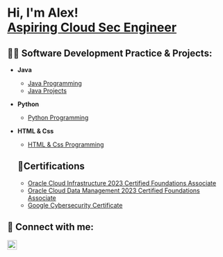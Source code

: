 <h1>Hi, I'm Alex! <br/> <a href="https://www.linkedin.com/in/alexhenry5">Aspiring Cloud Sec Engineer</a></h1>

<h2>👨‍💻 Software Development Practice & Projects:</h2>

- <b>Java</b>
  - [Java Programming](https://github.com/HenryA23/JavaProgramming/tree/master/src/Programing/refrences)
  -  [Java Projects](https://github.com/HenryA23/JavaProgramming/tree/master/src/projects/beginner)

 - <b>Python</b>
   - [Python Programming](https://https://github.com/HenryA23/PythonProgramming/tree/master/PythonProgramming)

 - <b>HTML & Css</b>
    - [HTML & Css Programming](http://https://github.com/HenryA23/Html_Css_Javascript/tree/master/CSS%20References)  

    <h2> 📝Certifications</h2>
    
    - [Oracle Cloud Infrastructure 2023 Certified Foundations Associate](https://catalog-education.oracle.com/pls/certview/sharebadge?id=776BEFD3ED765989EEBF9098AB2A1C70F7A9158EA1B1B40CB7DC106EEC2B8E4D)
    - [Oracle Cloud Data Management 2023 Certified Foundations Associate](https://catalog-education.oracle.com/pls/certview/sharebadge?id=F4159FBD1954C3889EEAF4B3FE801052DC973D9FCC05F495DD13A063BBC73905)
    - [Google Cybersecurity Certificate](https://www.credly.com/badges/2bf9b3be-cdc6-437c-860b-3802e8756f9a/public_url) 
 





<h2> 🤳 Connect with me:</h2>

[<img align="left" alt="JoshMadakor | LinkedIn" width="22px" src="https://cdn.jsdelivr.net/npm/simple-icons@v3/icons/linkedin.svg" />][linkedin]



[linkedin]: https://linkedin.com/in/alexhenry5

